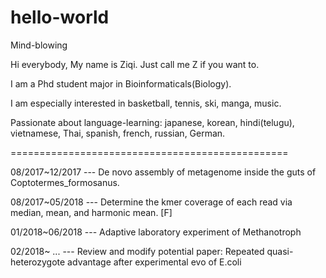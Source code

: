 # hello-world
Mind-blowing

Hi everybody,  My name is Ziqi. Just call me Z if you want to.

I am a Phd student major in Bioinformaticals(Biology). 

I am especially interested in basketball, tennis, ski, manga, music.   

Passionate about language-learning: japanese, korean, hindi(telugu), vietnamese, Thai, spanish, french, russian, German. 

================================================

08/2017~12/2017 --- De novo assembly of metagenome inside the guts of Coptotermes_formosanus.

08/2017~05/2018 --- Determine the kmer coverage of each read via median, mean, and harmonic mean. [F]  

01/2018~06/2018 --- Adaptive laboratory experiment of Methanotroph

02/2018~ ...    --- Review and modify potential paper: Repeated quasi-heterozygote advantage after experimental evo of E.coli




